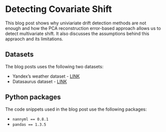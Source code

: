 # Detecting Covariate Shift

This blog post shows why univiariate drift detection methods are not enough and how the PCA reconstruction error-based approach allows us to detect multivariate shift. It also discusses the assumptions behind this appraoch and its limitations.

## Datasets

The blog posts uses the following two datasets:

* Yandex’s weather dataset - [LINK](https://research.yandex.com/shifts/weather)
* Datasaurus dataset - [LINK](https://cran.r-project.org/web/packages/datasauRus/vignettes/Datasaurus.html)

## Python packages

The code snippets used in the blog post use the following packages:

* `nannyml == 0.8.1`
* `pandas == 1.3.5`
